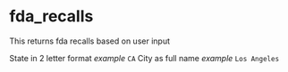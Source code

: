 # fda_recalls
This returns fda recalls based on user input

State in 2 letter format *example* `CA`
City as full name *example* `Los Angeles`
